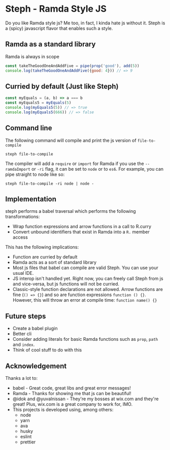# Steph - Ramda Style JS
Do you like Ramda style js?
Me too, in fact, I kinda hate js without it.
Steph is a (spicy) javascript flavor that enables such a style.

## Ramda as a standard library
Ramda is always in scope
```javascript
const takeTheGoodOneAndAddFive = pipe(prop('good'), add(5))
console.log(takeTheGoodOneAndAddFive({good: 4})) // => 9
```

## Curried by default (Just like Steph)
```javascript
const myEquals = (a, b) => a === b
const myEquals5 = myEquals(5)
console.log(myEquals5(5)) // => true
console.log(myEquals5(666)) // => false
```

## Command line
The following command will compile and print the js version of `file-to-compile` 
```shell script
steph file-to-compile
```
The compiler will add a `require` or `import` for Ramda if you use the `--ramdaImport` or `-ri` flag,
it can be set to `node` or to `es6`.
For example, you can pipe straight to node like so:
```shell script
steph file-to-compile -ri node | node -
``` 

## Implementation
steph performs a babel traversal which performs the following transformations:
- Wrap function expressions and arrow functions in a call to R.curry
- Convert unbound identifiers that exist in Ramda into a `R.` member access

This has the following implications:
- Function are curried by default
- Ramda acts as a sort of standard library
- Most js files that babel can compile are valid Steph. You can use your usual IDE.
- JS interop isn't handled yet. Right now, you can freely call Steph from js and vice-versa, 
but js functions will not be curried.
- Classic-style function declarations are not allowed.
Arrow functions are fine (`() => {}`) and so are function expressions `function () {}`. However, this will throw an error at compile time: `function name() {}`

## Future steps
- Create a babel plugin
- Better cli
- Consider adding literals for basic Ramda functions such as `prop`, `path` and `index`.
- Think of cool stuff to do with this

## Acknowledgement
Thanks a lot to:
- babel - Great code, great libs and great error messages!
- Ramda - Thanks for showing me that js can be beautiful!
- @idok and @yuvalnissan - 
They're my bosses at wix.com and they're great! Plus, wix.com is a great company to work for, IMO.
- This projects is developed using, among others:
    - node
    - yarn
    - ava
    - husky
    - eslint
    - prettier
